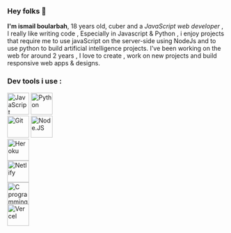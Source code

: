 ### Hey folks 👋

<strong>I'm ismail boularbah</strong>, 18 years old, cuber and a <i>JavaScript web developer</i> , I really like writing code , Especially in Javascript & Python , i enjoy projects that require me to use javaScript on the server-side using NodeJs and to use python to build artificial intelligence projects. I've been working on the web for around 2 years , I love to create , work on new projects and build responsive web apps & designs.

### Dev tools i use :

<a href="https://www.javascript.com/" target="_blank" ><img height="50px" width="50px" src="https://boularbahismail.netlify.app/img/ai/jslogo.svg" title="JavaScript" /></a> 
<a href="https://www.python.org/"><img height="50px" width="50px" src="https://boularbahismail.netlify.app/img/ai/python.svg" title="Python" /></a>  
<a href="https://git-scm.com/"><img height="50px" width="50px" src="https://boularbahismail.netlify.app/img/ai/git.svg" title="Git" /></a> 
<img height="50px" width="50px" src="https://boularbahismail.netlify.app/img/ai/nodejs-icon.svg" title="Node.JS" />  
<img height="50px" width="50px" src="https://cdn.iconscout.com/icon/free/png-512/heroku-5-569467.png" title="Heroku" />  
<img height="50px" width="50px" src="https://cdn.worldvectorlogo.com/logos/netlify.svg" title="Netlify" />  
<img height="50px" width="50px" src="https://cdn.iconscout.com/icon/free/png-512/c-programming-569564.png" title="C programming language" />  
<img height="50px" width="50px" src="https://assets-global.website-files.com/5f217a8e6bc2c82a9d803089/5f217a8e6bc2c80d3780360e_CBm5_MB7_400x400.jpg" title="Vercel" /> 
